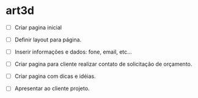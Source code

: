 # art3d

 - [ ] Criar pagina inicial
 - [ ] Definir layout para página.
 - [ ] Inserir informações e dados: fone,  email, etc...
 - [ ] Criar pagina para cliente realizar contato de solicitação de orçamento.
 - [ ] Criar pagina com dicas e idéias.
 - [ ] Apresentar ao cliente projeto.

